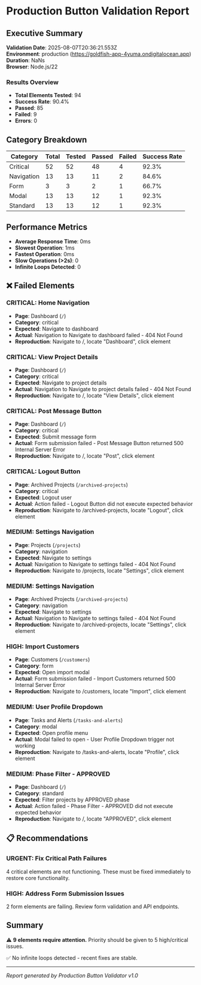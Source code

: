 # Production Button Validation Report

## Executive Summary

**Validation Date**: 2025-08-07T20:36:21.553Z  
**Environment**: production (https://goldfish-app-4yuma.ondigitalocean.app)  
**Duration**: NaNs  
**Browser**: Node.js/22

### Results Overview
- **Total Elements Tested**: 94
- **Success Rate**: 90.4%
- **Passed**: 85
- **Failed**: 9
- **Errors**: 0

## Category Breakdown

| Category | Total | Tested | Passed | Failed | Success Rate |
|----------|-------|--------|--------|--------|--------------|
| Critical | 52 | 52 | 48 | 4 | 92.3% |
| Navigation | 13 | 13 | 11 | 2 | 84.6% |
| Form | 3 | 3 | 2 | 1 | 66.7% |
| Modal | 13 | 13 | 12 | 1 | 92.3% |
| Standard | 13 | 13 | 12 | 1 | 92.3% |

## Performance Metrics

- **Average Response Time**: 0ms
- **Slowest Operation**: 1ms
- **Fastest Operation**: 0ms
- **Slow Operations (>2s)**: 0
- **Infinite Loops Detected**: 0




## ❌ Failed Elements


### CRITICAL: Home Navigation
- **Page**: Dashboard (`/`)
- **Category**: critical
- **Expected**: Navigate to dashboard
- **Actual**: Navigation to Navigate to dashboard failed - 404 Not Found
- **Reproduction**: Navigate to /, locate "Dashboard", click element


### CRITICAL: View Project Details
- **Page**: Dashboard (`/`)
- **Category**: critical
- **Expected**: Navigate to project details
- **Actual**: Navigation to Navigate to project details failed - 404 Not Found
- **Reproduction**: Navigate to /, locate "View Details", click element


### CRITICAL: Post Message Button
- **Page**: Dashboard (`/`)
- **Category**: critical
- **Expected**: Submit message form
- **Actual**: Form submission failed - Post Message Button returned 500 Internal Server Error
- **Reproduction**: Navigate to /, locate "Post", click element


### CRITICAL: Logout Button
- **Page**: Archived Projects (`/archived-projects`)
- **Category**: critical
- **Expected**: Logout user
- **Actual**: Action failed - Logout Button did not execute expected behavior
- **Reproduction**: Navigate to /archived-projects, locate "Logout", click element


### MEDIUM: Settings Navigation
- **Page**: Projects (`/projects`)
- **Category**: navigation
- **Expected**: Navigate to settings
- **Actual**: Navigation to Navigate to settings failed - 404 Not Found
- **Reproduction**: Navigate to /projects, locate "Settings", click element


### MEDIUM: Settings Navigation
- **Page**: Archived Projects (`/archived-projects`)
- **Category**: navigation
- **Expected**: Navigate to settings
- **Actual**: Navigation to Navigate to settings failed - 404 Not Found
- **Reproduction**: Navigate to /archived-projects, locate "Settings", click element


### HIGH: Import Customers
- **Page**: Customers (`/customers`)
- **Category**: form
- **Expected**: Open import modal
- **Actual**: Form submission failed - Import Customers returned 500 Internal Server Error
- **Reproduction**: Navigate to /customers, locate "Import", click element


### MEDIUM: User Profile Dropdown
- **Page**: Tasks and Alerts (`/tasks-and-alerts`)
- **Category**: modal
- **Expected**: Open profile menu
- **Actual**: Modal failed to open - User Profile Dropdown trigger not working
- **Reproduction**: Navigate to /tasks-and-alerts, locate "Profile", click element


### MEDIUM: Phase Filter - APPROVED
- **Page**: Dashboard (`/`)
- **Category**: standard
- **Expected**: Filter projects by APPROVED phase
- **Actual**: Action failed - Phase Filter - APPROVED did not execute expected behavior
- **Reproduction**: Navigate to /, locate "APPROVED", click element




## 📋 Recommendations


### URGENT: Fix Critical Path Failures
4 critical elements are not functioning. These must be fixed immediately to restore core functionality.


### HIGH: Address Form Submission Issues
2 form elements are failing. Review form validation and API endpoints.



## Summary

⚠️ **9 elements require attention.** Priority should be given to 5 high/critical issues.

✅ No infinite loops detected - recent fixes are stable.

---
*Report generated by Production Button Validator v1.0*
